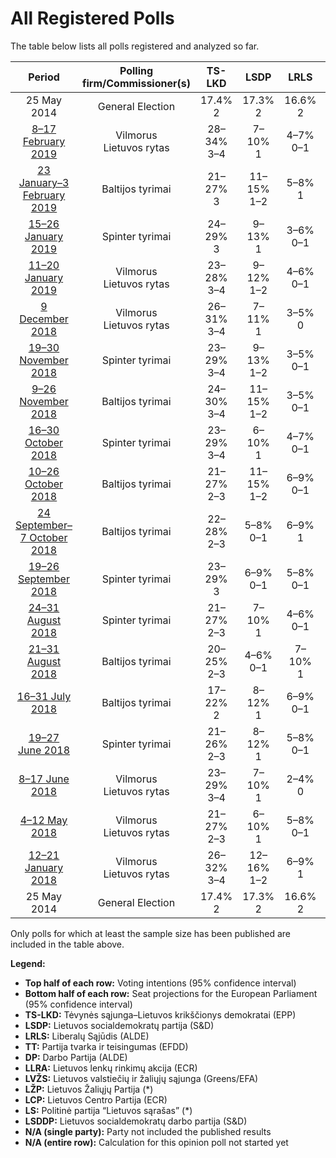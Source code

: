 # All Registered Polls

The table below lists all polls registered and analyzed so far.

| Period     | Polling firm/Commissioner(s) | TS-LKD | LSDP | LRLS | TT | DP | LLRA | LVŽS | LŽP | LCP | LS | LSDDP |
|:----------:|:----------------------------:|:--:|:--:|:--:|:--:|:--:|:--:|:--:|:--:|:--:|:--:|:--:|
| 25 May 2014 | General Election | 17.4% <br> 2 | 17.3% <br> 2 | 16.6% <br> 2 | 14.2% <br> 2 | 12.4% <br> 1 | 8.0% <br> 1 | 6.6% <br> 1 | 3.6% <br> 0 | 0.0% <br> 0 | 0.0% <br> 0 | 0.0% <br> 0 |
| [8–17 February 2019](2019-02-17-Vilmorus.html) | Vilmorus <br> Lietuvos rytas | 28–34% <br> 3–4 | 7–10% <br> 1 | 4–7% <br> 0–1 | 6–9% <br> 1 | 6–10% <br> 1 | 2–5% <br> 0 | 25–30% <br> 3–4 | N/A <br> N/A | 3–5% <br> 0–1 | N/A <br> N/A | 3–5% <br> 0 |
| [23 January–3 February 2019](2019-02-03-Baltijostyrimai.html) | Baltijos tyrimai | 21–27% <br> 3 | 11–15% <br> 1–2 | 5–8% <br> 1 | 10–14% <br> 1–2 | 7–10% <br> 1 | 2–4% <br> 0 | 19–24% <br> 2–3 | N/A <br> N/A | 4–6% <br> 0–1 | N/A <br> N/A | 3–5% <br> 0 |
| [15–26 January 2019](2019-01-26-Spintertyrimai.html) | Spinter tyrimai | 24–29% <br> 3 | 9–13% <br> 1 | 3–6% <br> 0–1 | 7–10% <br> 1 | 6–9% <br> 1 | 5–8% <br> 1 | 20–25% <br> 2–3 | N/A <br> N/A | 2–4% <br> 0 | N/A <br> N/A | 2–4% <br> 0 |
| [11–20 January 2019](2019-01-20-Vilmorus.html) | Vilmorus <br> Lietuvos rytas | 23–28% <br> 3–4 | 9–12% <br> 1–2 | 4–6% <br> 0–1 | 8–11% <br> 1 | 7–11% <br> 1 | 3–5% <br> 0–1 | 24–30% <br> 3–4 | N/A <br> N/A | 4–6% <br> 0–1 | N/A <br> N/A | 3–6% <br> 0–1 |
| [9 December 2018](2018-12-09-Vilmorus.html) | Vilmorus <br> Lietuvos rytas | 26–31% <br> 3–4 | 7–11% <br> 1 | 3–5% <br> 0 | 9–12% <br> 1–2 | 9–13% <br> 1–2 | 3–5% <br> 0–1 | 21–26% <br> 3 | N/A <br> N/A | N/A <br> N/A | N/A <br> N/A | 3–5% <br> 0 |
| [19–30 November 2018](2018-11-30-Spintertyrimai.html) | Spinter tyrimai | 23–29% <br> 3–4 | 9–13% <br> 1–2 | 3–5% <br> 0–1 | 9–13% <br> 1–2 | 5–8% <br> 0–1 | 6–9% <br> 1 | 20–25% <br> 2–3 | N/A <br> N/A | 4–7% <br> 0–1 | N/A <br> N/A | 3–5% <br> 0–1 |
| [9–26 November 2018](2018-11-26-Baltijostyrimai.html) | Baltijos tyrimai | 24–30% <br> 3–4 | 11–15% <br> 1–2 | 3–5% <br> 0–1 | 8–12% <br> 1 | 7–10% <br> 1 | 3–5% <br> 0–1 | 19–24% <br> 2–3 | N/A <br> N/A | 5–8% <br> 0–1 | N/A <br> N/A | 5–8% <br> 0–1 |
| [16–30 October 2018](2018-10-30-Spintertyrimai.html) | Spinter tyrimai | 23–29% <br> 3–4 | 6–10% <br> 1 | 4–7% <br> 0–1 | 10–14% <br> 1–2 | 5–8% <br> 0–1 | 5–8% <br> 0–1 | 19–24% <br> 2–3 | N/A <br> N/A | 3–5% <br> 0–1 | N/A <br> N/A | 4–7% <br> 0–1 |
| [10–26 October 2018](2018-10-26-Baltijostyrimai.html) | Baltijos tyrimai | 21–27% <br> 2–3 | 11–15% <br> 1–2 | 6–9% <br> 0–1 | 9–13% <br> 1 | 6–9% <br> 1 | 4–6% <br> 0–1 | 16–20% <br> 2 | N/A <br> N/A | 5–8% <br> 0–1 | N/A <br> N/A | 6–9% <br> 1 |
| [24 September–7 October 2018](2018-10-07-Baltijostyrimai.html) | Baltijos tyrimai | 22–28% <br> 2–3 | 5–8% <br> 0–1 | 6–9% <br> 1 | 10–14% <br> 1–2 | 7–10% <br> 1 | 3–5% <br> 0 | 16–20% <br> 2 | N/A <br> N/A | 4–6% <br> 0–1 | N/A <br> N/A | 5–8% <br> 0–1 |
| [19–26 September 2018](2018-09-26-Spintertyrimai.html) | Spinter tyrimai | 23–29% <br> 3 | 6–9% <br> 0–1 | 5–8% <br> 0–1 | 8–12% <br> 1 | 5–8% <br> 0–1 | 5–8% <br> 0–1 | 21–27% <br> 2–3 | N/A <br> N/A | 3–5% <br> 0 | N/A <br> N/A | 5–8% <br> 0–1 |
| [24–31 August 2018](2018-08-31-Spintertyrimai.html) | Spinter tyrimai | 21–27% <br> 2–3 | 7–10% <br> 1 | 4–6% <br> 0–1 | 9–13% <br> 1 | 6–9% <br> 1 | 4–6% <br> 0–1 | 20–25% <br> 2–3 | N/A <br> N/A | 5–8% <br> 0–1 | N/A <br> N/A | 5–8% <br> 0–1 |
| [21–31 August 2018](2018-08-31-Baltijostyrimai.html) | Baltijos tyrimai | 20–25% <br> 2–3 | 4–6% <br> 0–1 | 7–10% <br> 1 | 8–12% <br> 1 | 6–9% <br> 1 | 3–5% <br> 0–1 | 19–24% <br> 2–3 | N/A <br> N/A | 6–9% <br> 1 | N/A <br> N/A | 4–6% <br> 0–1 |
| [16–31 July 2018](2018-07-31-Baltijostyrimai.html) | Baltijos tyrimai | 17–22% <br> 2 | 8–12% <br> 1 | 6–9% <br> 0–1 | 11–15% <br> 1–2 | 7–11% <br> 1 | 5–8% <br> 0–1 | 15–19% <br> 1–2 | N/A <br> N/A | 6–9% <br> 0–1 | N/A <br> N/A | 5–8% <br> 0–1 |
| [19–27 June 2018](2018-06-27-Spintertyrimai.html) | Spinter tyrimai | 21–26% <br> 2–3 | 8–12% <br> 1 | 5–8% <br> 0–1 | 9–13% <br> 1 | 7–11% <br> 1 | 4–7% <br> 0–1 | 18–23% <br> 2–3 | N/A <br> N/A | 3–5% <br> 0–1 | N/A <br> N/A | 5–8% <br> 0–1 |
| [8–17 June 2018](2018-06-17-Vilmorus.html) | Vilmorus <br> Lietuvos rytas | 23–29% <br> 3–4 | 7–10% <br> 1 | 2–4% <br> 0 | 8–12% <br> 1–2 | 9–13% <br> 1–2 | 3–5% <br> 0–1 | 21–27% <br> 3 | N/A <br> N/A | 4–7% <br> 0–1 | N/A <br> N/A | 7–10% <br> 1 |
| [4–12 May 2018](2018-05-12-Vilmorus.html) | Vilmorus <br> Lietuvos rytas | 21–27% <br> 2–3 | 6–10% <br> 1 | 5–8% <br> 0–1 | 9–13% <br> 1 | 8–12% <br> 1 | 3–5% <br> 0–1 | 19–24% <br> 2–3 | N/A <br> N/A | 5–8% <br> 0–1 | N/A <br> N/A | 7–11% <br> 1 |
| [12–21 January 2018](2018-01-21-Vilmorus.html) | Vilmorus <br> Lietuvos rytas | 26–32% <br> 3–4 | 12–16% <br> 1–2 | 6–9% <br> 1 | 12–16% <br> 1–2 | 2–4% <br> 0 | 3–5% <br> 0 | 21–26% <br> 2–3 | 1–2% <br> 0 | 2–4% <br> 0 | 1–2% <br> 0 | N/A <br> N/A |
| 25 May 2014 | General Election | 17.4% <br> 2 | 17.3% <br> 2 | 16.6% <br> 2 | 14.2% <br> 2 | 12.4% <br> 1 | 8.0% <br> 1 | 6.6% <br> 1 | 3.6% <br> 0 | 0.0% <br> 0 | 0.0% <br> 0 | 0.0% <br> 0 |

Only polls for which at least the sample size has been published are included in the table above.

**Legend:**
+ **Top half of each row:** Voting intentions (95% confidence interval)
+ **Bottom half of each row:** Seat projections for the European Parliament (95% confidence interval)
+ **TS-LKD:** Tėvynės sąjunga–Lietuvos krikščionys demokratai (EPP)
+ **LSDP:** Lietuvos socialdemokratų partija (S&D)
+ **LRLS:** Liberalų Sąjūdis (ALDE)
+ **TT:** Partija tvarka ir teisingumas (EFDD)
+ **DP:** Darbo Partija (ALDE)
+ **LLRA:** Lietuvos lenkų rinkimų akcija (ECR)
+ **LVŽS:** Lietuvos valstiečių ir žaliųjų sąjunga (Greens/EFA)
+ **LŽP:** Lietuvos Žaliųjų Partija (*)
+ **LCP:** Lietuvos Centro Partija (ECR)
+ **LS:** Politinė partija “Lietuvos sąrašas” (*)
+ **LSDDP:** Lietuvos socialdemokratų darbo partija (S&D)
+ **N/A (single party):** Party not included the published results
+ **N/A (entire row):** Calculation for this opinion poll not started yet

